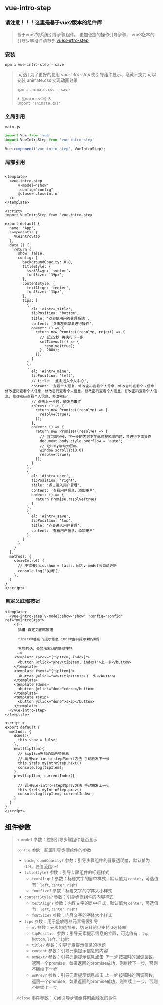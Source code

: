 ## vue-intro-step

### 请注意！！！这里是基于vue2版本的组件库

> 基于vue2的系统引导步骤组件。
> 更加便捷的操作引导步骤。
> vue3版本的引导步骤组件请移步 [vue3-intro-step](https://www.npmjs.com/package/vue3-intro-step)

### 安装

```shell
npm i vue-intro-step --save
```

> [可选] 为了更好的使用 *vue-intro-step* 使引导组件显示、隐藏不突兀
> 可以安装 animate.css 实现动画效果
> ```shell
> npm i animate.css --save
> 
> # 在main.js中引入
> import 'animate.css'
> ```

### 全局引用

`main.js`

```js
import Vue from 'vue'
import VueIntroStep from 'vue-intro-step'

Vue.component('vue-intro-step', VueIntroStep);

```

### 局部引用

```vue

<template>
  <vue-intro-step
      v-model="show" 
      :config="config"
      @close="closeIntro"
  />
</template>

<script>
import VueIntroStep from 'vue-intro-step'

export default {
  name: 'App',
  components: {
    VueIntroStep
  },
  data () {
    return {
      show: false,
      config: {
        backgroundOpacity: 0.8,
        titleStyle: {
          textAlign: 'center',
          fontSize: '19px',
        },
        contentStyle: {
          textAlign: 'center',
          fontSize: '15px',
        },
        tips: [
          {
            el: '#intro_title',
            tipPosition: 'bottom',
            title: '欢迎使用问答管理系统',
            content: '点击左侧菜单进行操作',
            onNext: () => {
              return new Promise((resolve, reject) => {
                // 延迟2秒 再执行下一步
                setTimeout(() => {
                  resolve(true);
                }, 2000);
              });
            }
          },
          {
            el: '#intro_mine',
            tipPosition: 'left',
            // title: '点击进入个人中心',
            content: '查看个人信息，修改密码查看个人信息，修改密码查看个人信息，修改密码查看个人信息，修改密码查看个人信息，修改密码查看个人信息，修改密码查看个人信息，修改密码查看个人信息，修改密码',
            // 点击上一步时，触发的事件
            onPrev: () => {
              return new Promise((resolve) => {
                resolve(true);
              });
            },
            onNext: () => {
              return new Promise((resolve) => {
                // 当页面很长，下一步的内容不在此可视区域内时，可进行下面操作
                document.body.style.overflow = 'auto';
                // 让body滚动到顶部
                window.scrollTo(0,0)
                resolve(true);
              });
            }
          },
          {
            el: '#intro_user',
            tipPosition: 'right',
            title: '点击进入用户管理',
            content: '查看用户信息，添加用户',
            onNext: () => {
              return Promise.resolve(true)
            }
          },
          {
            el: '#intro_save',
            tipPosition: 'top',
            title: '点击进入用户管理',
            content: '查看用户信息，添加用户'
          }
        ]
      }
    }
  },
  methods: {
    closeIntro() {
      // 不需要this.show = false，因为v-model会自动更新
      console.log('关闭');
    },
  }
}
</script>
```

### 自定义底部按钮

```vue
<template>
  <vue-intro-step v-model:show="show" :config="config" ref="myIntroStep">
    <!--
      插槽-自定义底部按钮

      tipItem当前的提示信息 index当前提示新的索引

      不写的话，会显示默认的底部按钮
     -->
    <template #prev="{tipItem, index}">
      <button @click="prev(tipItem, index)">上一步</button>
    </template>
    <template #next="{tipItem}">
      <button @click="next(tipItem)">下一步</button>
    </template>
    <template #done>
      <button @click="done">done</button>
    </template>
    <template #skip>
      <button @click="done">skip</button>
    </template>
  </vue-intro-step>
</template>

<script >
export default {
  methods: {
    done(){
      this.show = false;
    },
    next(tipItem){
      // tipItem当前的提示项信息
      // 调用vue-intro-step的next方法 手动触发下一步
      this.$refs.myIntroStep.next()
      console.log(tipItem);
    },
    prev(tipItem, currentIndex){

      // 调用vue-intro-step的prev方法 手动触发上一步
      this.$refs.myIntroStep.prev()
      console.log(tipItem, currentIndex);
    }
  }
}
</script>
```

## 组件参数

> `v-model` 参数：控制引导步骤组件是否显示
>
> `config` 参数：配置引导步骤组件的参数
>   - `backgroundOpacity?` 参数：引导步骤组件的背景透明度，默认值为0.9，取值范围0-1
>  - `titleStyle?` 参数：引导步骤组件的标题样式
>     - `textAlign?` 参数：标题文字的居中样式，默认值为 `center`，可选值有：`left`, `center`, `right`
>     - `fontSize?` 参数：标题文字的字体大小样式
>  - `contentStyle?` 参数：引导步骤组件的内容样式
>     - `textAlign?` 参数：内容文字的居中样式，默认值为 `center`，可选值有：`left`, `center`, `right`
>     - `fontSize?` 参数：内容文字的字体大小样式
>  - `tips` 参数：用于盛放哪些元素需要引导
>      - `el` 参数：元素的选择器，切记目前只支持id选择器
>      - `tipPosition` 参数：引导元素提示信息的位置，可选值有：`top`, `bottom`, `left`, `right`
>     - `title?` 参数：引导元素提示信息的标题
>     - `content` 参数：引导元素提示信息的内容
>     - `onNext?` 参数：引导元素提示信息点击 *下一步* 按钮时的回调函数，返回一个promise，如果返回的promise成功，则继续下一步，否则不继续下一步
>     - `onPrev?` 参数：引导元素提示信息点击 *上一步* 按钮时的回调函数，返回一个promise，如果返回的promise成功，则继续上一步，否则不继续上一步
>
> `@close` 事件参数：关闭引导步骤组件时会触发的事件
